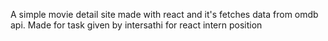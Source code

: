 A simple movie detail site made with react and it's fetches data from omdb api. Made for task given by intersathi for react intern position
